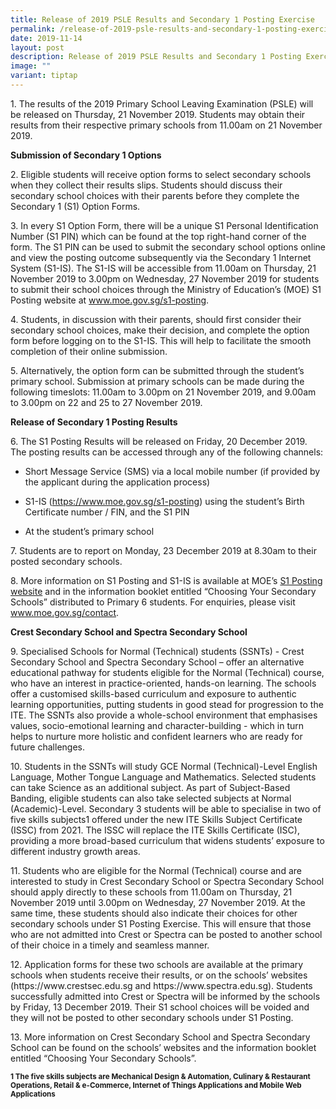 ```yaml
---
title: Release of 2019 PSLE Results and Secondary 1 Posting Exercise
permalink: /release-of-2019-psle-results-and-secondary-1-posting-exercise/
date: 2019-11-14
layout: post
description: Release of 2019 PSLE Results and Secondary 1 Posting Exercise
image: ""
variant: tiptap
---
```

<p>1. The results of the 2019 Primary School Leaving Examination (PSLE) will
be released on Thursday, 21 November 2019. Students may obtain their results
from their respective primary schools from 11.00am on 21 November 2019.</p>
<p><strong>Submission of Secondary 1 Options</strong>
</p>
<p>2. Eligible students will receive option forms to select secondary schools
when they collect their results slips. Students should discuss their secondary
school choices with their parents before they complete the Secondary 1
(S1) Option Forms.</p>
<p>3. In every S1 Option Form, there will be a unique S1 Personal Identification
Number (S1 PIN) which can be found at the top right-hand corner of the
form. The S1 PIN can be used to submit the secondary school options online
and view the posting outcome subsequently via the Secondary 1 Internet
System (S1-IS). The S1-IS will be accessible from 11.00am on Thursday,
21 November 2019 to 3.00pm on Wednesday, 27 November 2019 for students
to submit their school choices through the Ministry of Education’s (MOE)
S1 Posting website at <a href="https://www.moe.gov.sg/s1-posting" rel="noopener noreferrer nofollow" target="_blank">www.moe.gov.sg/s1-posting</a>.</p>
<p>4. Students, in discussion with their parents, should first consider their
secondary school choices, make their decision, and complete the option
form before logging on to the S1-IS. This will help to facilitate the smooth
completion of their online submission.</p>
<p>5. Alternatively, the option form can be submitted through the student’s
primary school. Submission at primary schools can be made during the following
timeslots: 11.00am to 3.00pm on 21 November 2019, and 9.00am to 3.00pm
on 22 and 25 to 27 November 2019.</p>
<p><strong>Release of Secondary 1 Posting Results</strong>
</p>
<p>6. The S1 Posting Results will be released on Friday, 20 December 2019.
The posting results can be accessed through any of the following channels:</p>
<ul data-tight="true" class="tight">
<li>
<p>Short Message Service (SMS) via a local mobile number (if provided by
the applicant during the application process)</p>
</li>
<li>
<p>S1-IS (<a href="https://www.moe.gov.sg/s1-posting" rel="noopener noreferrer nofollow" target="_blank">https://www.moe.gov.sg/s1-posting</a>)
using the student’s Birth Certificate number / FIN, and the S1 PIN</p>
</li>
<li>
<p>At the student’s primary school</p>
</li>
</ul>
<p>7. Students are to report on Monday, 23 December 2019 at 8.30am to their
posted secondary schools.</p>
<p>8. More information on S1 Posting and S1-IS is available at MOE’s <a href="https://www.moe.gov.sg/s1-posting" rel="noopener noreferrer nofollow" target="_blank">S1 Posting website</a> and
in the information booklet entitled “Choosing Your Secondary Schools” distributed
to Primary 6 students. For enquiries, please visit <a href="www.moe.gov.sg/contact" rel="noopener noreferrer nofollow" target="_blank">www.moe.gov.sg/contact</a>.</p>
<p><strong>Crest Secondary School and Spectra Secondary School</strong>
</p>
<p>9. Specialised Schools for Normal (Technical) students (SSNTs) - Crest
Secondary School and Spectra Secondary School – offer an alternative educational
pathway for students eligible for the Normal (Technical) course, who have
an interest in practice-oriented, hands-on learning. The schools offer
a customised skills-based curriculum and exposure to authentic learning
opportunities, putting students in good stead for progression to the ITE.
The SSNTs also provide a whole-school environment that emphasises values,
socio-emotional learning and character-building - which in turn helps to
nurture more holistic and confident learners who are ready for future challenges.</p>
<p>10. Students in the SSNTs will study GCE Normal (Technical)-Level English
Language, Mother Tongue Language and Mathematics. Selected students can
take Science as an additional subject. As part of Subject-Based Banding,
eligible students can also take selected subjects at Normal (Academic)-Level.
Secondary 3 students will be able to specialise in two of five skills subjects1
offered under the new ITE Skills Subject Certificate (ISSC) from 2021.
The ISSC will replace the ITE Skills Certificate (ISC), providing a more
broad-based curriculum that widens students’ exposure to different industry
growth areas.</p>
<p>11. Students who are eligible for the Normal (Technical) course and are
interested to study in Crest Secondary School or Spectra Secondary School
should apply directly to these schools from 11.00am on Thursday, 21 November
2019 until 3.00pm on Wednesday, 27 November 2019. At the same time, these
students should also indicate their choices for other secondary schools
under S1 Posting Exercise. This will ensure that those who are not admitted
into Crest or Spectra can be posted to another school of their choice in
a timely and seamless manner.</p>
<p>12. Application forms for these two schools are available at the primary
schools when students receive their results, or on the schools’ websites
(https://www.crestsec.edu.sg and https://www.spectra.edu.sg). Students
successfully admitted into Crest or Spectra will be informed by the schools
by Friday, 13 December 2019. Their S1 school choices will be voided and
they will not be posted to other secondary schools under S1 Posting.</p>
<p>13. More information on Crest Secondary School and Spectra Secondary School
can be found on the schools’ websites and the information booklet entitled
“Choosing Your Secondary Schools”.</p>
<p><strong><sub>1 The five skills subjects are Mechanical Design &amp; Automation, Culinary &amp; Restaurant Operations, Retail &amp; e-Commerce, Internet of Things Applications and Mobile Web Applications</sub></strong>
</p>
<p></p>